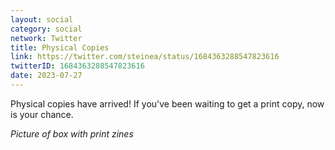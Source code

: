 ```yaml
---
layout: social
category: social
network: Twitter
title: Physical Copies
link: https://twitter.com/steinea/status/1684363288547823616
twitterID: 1684363288547823616
date: 2023-07-27
---
```


Physical copies have arrived! If you've been waiting to get a print copy, now is your chance.

*Picture of box with print zines*
